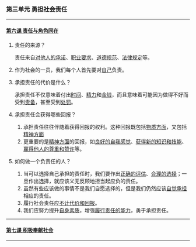 ### 第三单元 勇担社会责任

---

#### [第六课 责任与角色同在](./%E7%AC%AC%E5%85%AD%E8%AF%BE%20%E8%B4%A3%E4%BB%BB%E4%B8%8E%E8%A7%92%E8%89%B2%E5%90%8C%E5%9C%A8.html)

1. 责任的来源？

   责任来自<u>对他人的承诺</u>、<u>职业要求</u>、<u>道德规范</u>、<u>法律规定</u>等。

2. 作为社会的一员，我们每个人首先要对<u>自己</u>负责。

3. 承担责任的代价是什么？

   承担责任不仅意味着付出<u>时间</u>、<u>精力</u>和<u>金钱</u>，而且意味着可能因为做得不好而受到<u>责备</u>，甚至受到<u>处罚</u>。

4. 承担责任会获得哪些回报？

   1. 承担责任往往伴随着获得回报的权利。这种回报既包括<u>物质方面</u>，又包括<u>精神方面</u>
   2. 更重要的是<u>精神方面</u>的回报，如<u>良好的自我感觉</u>、<u>获得新的知识和技能</u>、<u>赢得他人的尊重和赞许</u>等。

5. 如何做一个负责任的人？

   1. 当可以选择自己承担的责任时，我们要作出<u>正确的评估</u>、<u>合理的选择</u>；一旦作出选择，就应该义无反顾地担当起应负的责任。
   2. 虽然有些应该做的事情不是我们自愿选择的，但是我们仍然应该<u>自觉承担</u>相应的责任。
   3. 履行社会责任应<u>不计代价和回报</u>。
   4. 我们应努力提升<u>自身素质</u>，增强<u>履行责任的能力</u>，勇于承担责任。

---

#### [第七课 积极奉献社会](./%E7%AC%AC%E4%B8%83%E8%AF%BE%20%E7%A7%AF%E6%9E%81%E5%A5%89%E7%8C%AE%E7%A4%BE%E4%BC%9A.html)

---